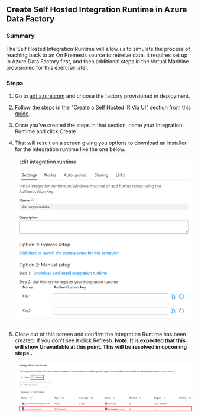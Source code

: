 ## Create Self Hosted Integration Runtime in Azure Data Factory
### Summary
The Self Hosted Integration Runtime will allow us to simulate the process of reaching back to an On Premesis source to retreive data. It requires set up in Azure Data Factory first, and then additional steps in the Virtual Machine provisioned for this exercise later.

### Steps
1) Go to [adf.azure.com](https://adf.azure.com) and choose the factory provisioned in deployment.
2) Follow the steps in the "Create a Self Hosted IR Via UI" section from this [guide](https://learn.microsoft.com/en-us/azure/data-factory/create-self-hosted-integration-runtime?tabs=data-factory#create-a-self-hosted-ir-via-ui). 
3) Once you've created the steps in that section, name your Integration Runtime and click Create
4) That will result on a screen giving you options to download an installer for the integration runtime like the one below. 

    ![](./images/createShir01.png)

5) Close out of this screen and confirm the Integration Runtime has been created. If you don't see it click Refresh. **Note: It is expected that this will show Unavailable at this point. This will be resolved in upcoming steps..**

    ![](./images/createShir02.png)